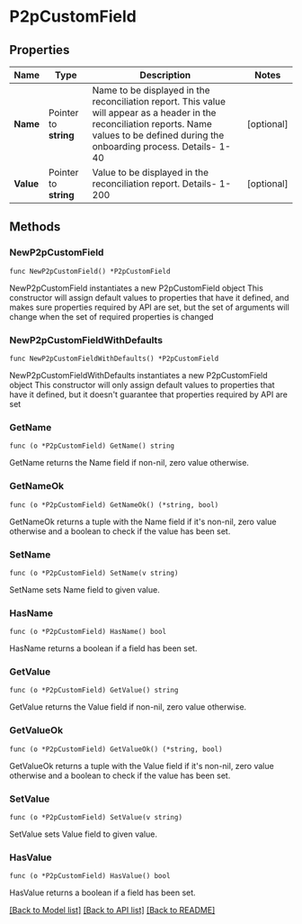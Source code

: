 # P2pCustomField

## Properties

Name | Type | Description | Notes
------------ | ------------- | ------------- | -------------
**Name** | Pointer to **string** | Name to be displayed in the reconciliation report. This value will appear as a header in the reconciliation reports. Name values to be defined during the onboarding process. Details- 1-40 | [optional] 
**Value** | Pointer to **string** | Value to be displayed in the reconciliation report. Details- 1-200 | [optional] 

## Methods

### NewP2pCustomField

`func NewP2pCustomField() *P2pCustomField`

NewP2pCustomField instantiates a new P2pCustomField object
This constructor will assign default values to properties that have it defined,
and makes sure properties required by API are set, but the set of arguments
will change when the set of required properties is changed

### NewP2pCustomFieldWithDefaults

`func NewP2pCustomFieldWithDefaults() *P2pCustomField`

NewP2pCustomFieldWithDefaults instantiates a new P2pCustomField object
This constructor will only assign default values to properties that have it defined,
but it doesn't guarantee that properties required by API are set

### GetName

`func (o *P2pCustomField) GetName() string`

GetName returns the Name field if non-nil, zero value otherwise.

### GetNameOk

`func (o *P2pCustomField) GetNameOk() (*string, bool)`

GetNameOk returns a tuple with the Name field if it's non-nil, zero value otherwise
and a boolean to check if the value has been set.

### SetName

`func (o *P2pCustomField) SetName(v string)`

SetName sets Name field to given value.

### HasName

`func (o *P2pCustomField) HasName() bool`

HasName returns a boolean if a field has been set.

### GetValue

`func (o *P2pCustomField) GetValue() string`

GetValue returns the Value field if non-nil, zero value otherwise.

### GetValueOk

`func (o *P2pCustomField) GetValueOk() (*string, bool)`

GetValueOk returns a tuple with the Value field if it's non-nil, zero value otherwise
and a boolean to check if the value has been set.

### SetValue

`func (o *P2pCustomField) SetValue(v string)`

SetValue sets Value field to given value.

### HasValue

`func (o *P2pCustomField) HasValue() bool`

HasValue returns a boolean if a field has been set.


[[Back to Model list]](../README.md#documentation-for-models) [[Back to API list]](../README.md#documentation-for-api-endpoints) [[Back to README]](../README.md)


